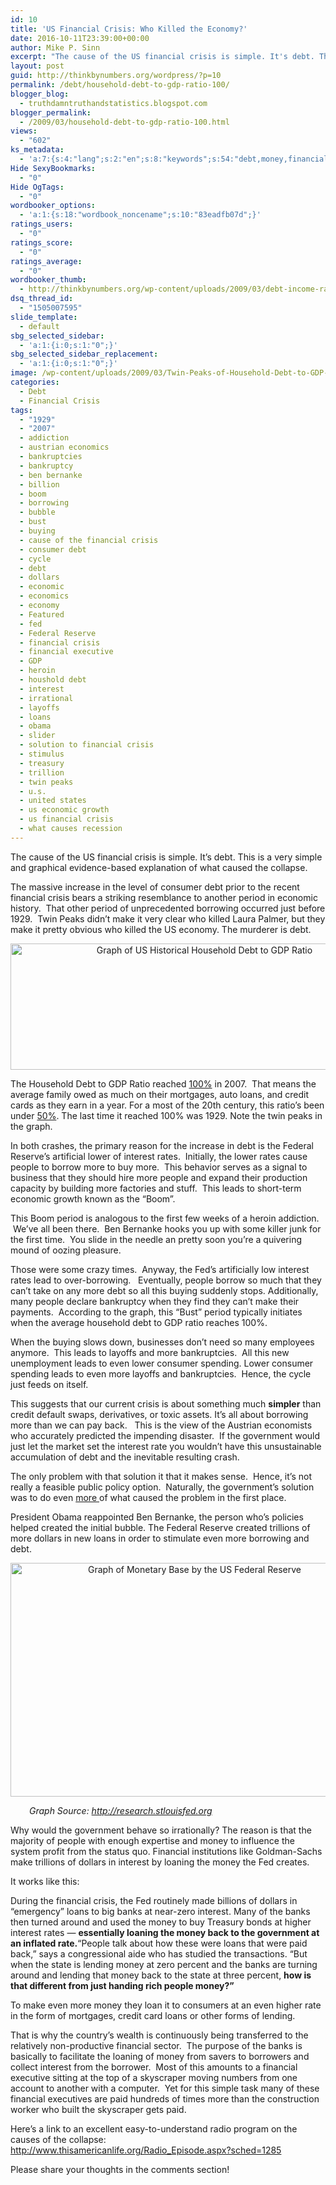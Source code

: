 ```yaml
---
id: 10
title: 'US Financial Crisis: Who Killed the Economy?'
date: 2016-10-11T23:39:00+00:00
author: Mike P. Sinn
excerpt: "The cause of the US financial crisis is simple. It's debt. This is a very simple and graphical evidence-based explanation of what caused the collapse."
layout: post
guid: http://thinkbynumbers.org/wordpress/?p=10
permalink: /debt/household-debt-to-gdp-ratio-100/
blogger_blog:
  - truthdamntruthandstatistics.blogspot.com
blogger_permalink:
  - /2009/03/household-debt-to-gdp-ratio-100.html
views:
  - "602"
ks_metadata:
  - 'a:7:{s:4:"lang";s:2:"en";s:8:"keywords";s:54:"debt,money,financial,people,loans,make,banks,borrowing";s:19:"keywords_autoupdate";s:1:"1";s:11:"description";s:157:"debt. This is a very simple and graphical evidence-based explanation of what caused the collapse. The massive increase in the level of consumer debt prior to";s:22:"description_autoupdate";s:1:"1";s:5:"title";s:0:"";s:6:"robots";s:12:"index,follow";}'
Hide SexyBookmarks:
  - "0"
Hide OgTags:
  - "0"
wordbooker_options:
  - 'a:1:{s:18:"wordbook_noncename";s:10:"83eadfb07d";}'
ratings_users:
  - "0"
ratings_score:
  - "0"
ratings_average:
  - "0"
wordbooker_thumb:
  - http://thinkbynumbers.org/wp-content/uploads/2009/03/debt-income-ratio-90x90.jpg
dsq_thread_id:
  - "1505007595"
slide_template:
  - default
sbg_selected_sidebar:
  - 'a:1:{i:0;s:1:"0";}'
sbg_selected_sidebar_replacement:
  - 'a:1:{i:0;s:1:"0";}'
image: /wp-content/uploads/2009/03/Twin-Peaks-of-Household-Debt-to-GDP-Ratio-672x224.jpg
categories:
  - Debt
  - Financial Crisis
tags:
  - "1929"
  - "2007"
  - addiction
  - austrian economics
  - bankruptcies
  - bankruptcy
  - ben bernanke
  - billion
  - boom
  - borrowing
  - bubble
  - bust
  - buying
  - cause of the financial crisis
  - consumer debt
  - cycle
  - debt
  - dollars
  - economic
  - economics
  - economy
  - Featured
  - fed
  - Federal Reserve
  - financial crisis
  - financial executive
  - GDP
  - heroin
  - houshold debt
  - interest
  - irrational
  - layoffs
  - loans
  - obama
  - slider
  - solution to financial crisis
  - stimulus
  - treasury
  - trillion
  - twin peaks
  - u.s.
  - united states
  - us economic growth
  - us financial crisis
  - what causes recession
---
```

The cause of the US financial crisis is simple. It&#8217;s debt. This is a very simple and graphical evidence-based explanation of what caused the collapse.

The massive increase in the level of consumer debt prior to the recent financial crisis bears a striking resemblance to another period in economic history.  That other period of unprecedented borrowing occurred just before 1929.  Twin Peaks didn&#8217;t make it very clear who killed Laura Palmer, but they make it pretty obvious who killed the US economy. The murderer is debt.

<p dir="ltr" style="text-align: center;">
  <a href="http://thinkbynumbers.org/wp-content/uploads/2009/03/Twin-Peaks-of-Household-Debt-to-GDP-Ratio.jpg"><img data-attachment-id="762" data-permalink="https://thinkbynumbers.org/debt/household-debt-to-gdp-ratio-100/attachment/twin-peaks-of-household-debt-to-gdp-ratio/" data-orig-file="https://thinkbynumbers.org/wp-content/uploads/2009/03/Twin-Peaks-of-Household-Debt-to-GDP-Ratio.jpg" data-orig-size="960,320" data-comments-opened="1" data-image-meta="{&quot;aperture&quot;:&quot;0&quot;,&quot;credit&quot;:&quot;&quot;,&quot;camera&quot;:&quot;&quot;,&quot;caption&quot;:&quot;&quot;,&quot;created_timestamp&quot;:&quot;0&quot;,&quot;copyright&quot;:&quot;&quot;,&quot;focal_length&quot;:&quot;0&quot;,&quot;iso&quot;:&quot;0&quot;,&quot;shutter_speed&quot;:&quot;0&quot;,&quot;title&quot;:&quot;&quot;,&quot;orientation&quot;:&quot;0&quot;}" data-image-title="Historical-Household-Debt-to-GDP-Ratio" data-image-description="" data-medium-file="https://thinkbynumbers.org/wp-content/uploads/2009/03/Twin-Peaks-of-Household-Debt-to-GDP-Ratio-300x100.jpg" data-large-file="https://thinkbynumbers.org/wp-content/uploads/2009/03/Twin-Peaks-of-Household-Debt-to-GDP-Ratio.jpg" class="aligncenter size-full wp-image-762" title="Twin Peaks of Debt: Historical Household Debt to GDP Ratio" src="http://thinkbynumbers.org/wp-content/uploads/2009/03/Twin-Peaks-of-Household-Debt-to-GDP-Ratio.jpg" alt="Graph of US Historical Household Debt to GDP Ratio" width="605" height="202" srcset="https://thinkbynumbers.org/wp-content/uploads/2009/03/Twin-Peaks-of-Household-Debt-to-GDP-Ratio.jpg 960w, https://thinkbynumbers.org/wp-content/uploads/2009/03/Twin-Peaks-of-Household-Debt-to-GDP-Ratio-300x100.jpg 300w, https://thinkbynumbers.org/wp-content/uploads/2009/03/Twin-Peaks-of-Household-Debt-to-GDP-Ratio-768x256.jpg 768w, https://thinkbynumbers.org/wp-content/uploads/2009/03/Twin-Peaks-of-Household-Debt-to-GDP-Ratio-672x224.jpg 672w, https://thinkbynumbers.org/wp-content/uploads/2009/03/Twin-Peaks-of-Household-Debt-to-GDP-Ratio-480x160.jpg 480w" sizes="(max-width: 605px) 100vw, 605px" /></a>
</p>

<p dir="ltr">
  The Household Debt to GDP Ratio reached <a href="http://www.npr.org/sections/money/2009/02/household_debt_vs_gdp.html">100%</a> in 2007.  That means the average family owed as much on their mortgages, auto loans, and credit cards as they earn in a year. For a most of the 20th century, this ratio&#8217;s been under <a href="https://en.wikipedia.org/wiki/United_States_public_debt">50%</a>. The last time it reached 100% was 1929. Note the twin peaks in the graph.
</p>

<p dir="ltr">
  In both crashes, the primary reason for the increase in debt is the Federal Reserve&#8217;s artificial lower of interest rates.  Initially, the lower rates cause people to borrow more to buy more.  This behavior serves as a signal to business that they should hire more people and expand their production capacity by building more factories and stuff.  This leads to short-term economic growth known as the &#8220;Boom&#8221;.
</p>

<p dir="ltr">
  This Boom period is analogous to the first few weeks of a heroin addiction.  We&#8217;ve all been there.  Ben Bernanke hooks you up with some killer junk for the first time.  You slide in the needle an pretty soon you&#8217;re a quivering mound of oozing pleasure.
</p>

<p dir="ltr">
  Those were some crazy times.  Anyway, the Fed&#8217;s artificially low interest rates lead to over-borrowing.   Eventually, people borrow so much that they can&#8217;t take on any more debt so all this buying suddenly stops. Additionally, many people declare bankruptcy when they find they can&#8217;t make their payments.  According to the graph, this &#8220;Bust&#8221; period typically initiates when the average household debt to GDP ratio reaches 100%.
</p>

<p dir="ltr">
  When the buying slows down, businesses don&#8217;t need so many employees anymore.  This leads to layoffs and more bankruptcies.  All this new unemployment leads to even lower consumer spending. Lower consumer spending leads to even more layoffs and bankruptcies.  Hence, the cycle just feeds on itself.
</p>

<p dir="ltr">
  This suggests that our current crisis is about something much <strong>simpler</strong> than credit default swaps, derivatives, or toxic assets. It&#8217;s all about borrowing more than we can pay back.   This is the view of the Austrian economists who accurately predicted the impending disaster.  If the government would just let the market set the interest rate you wouldn&#8217;t have this unsustainable accumulation of debt and the inevitable resulting crash.
</p>

<p dir="ltr">
  The only problem with that solution it that it makes sense.  Hence, it&#8217;s not really a feasible public policy option.  Naturally, the government&#8217;s solution was to do even <a href="https://en.wikipedia.org/wiki/Quantitative_easing" target="_blank">more </a>of what caused the problem in the first place.
</p>

<p dir="ltr">
  President Obama reappointed Ben Bernanke, the person who&#8217;s policies helped created the initial bubble. The Federal Reserve created trillions of more dollars in new loans in order to stimulate even more borrowing and debt.
</p>

<p dir="ltr" style="text-align: center;">
  <a href="http://thinkbynumbers.org/wp-content/uploads/2009/03/monetary-base-graph-federal-reserve-money-supply.jpg"><img data-attachment-id="789" data-permalink="https://thinkbynumbers.org/debt/household-debt-to-gdp-ratio-100/attachment/monetary-base-graph-federal-reserve-money-supply/" data-orig-file="https://thinkbynumbers.org/wp-content/uploads/2009/03/monetary-base-graph-federal-reserve-money-supply.jpg" data-orig-size="573,374" data-comments-opened="1" data-image-meta="{&quot;aperture&quot;:&quot;0&quot;,&quot;credit&quot;:&quot;&quot;,&quot;camera&quot;:&quot;&quot;,&quot;caption&quot;:&quot;&quot;,&quot;created_timestamp&quot;:&quot;0&quot;,&quot;copyright&quot;:&quot;&quot;,&quot;focal_length&quot;:&quot;0&quot;,&quot;iso&quot;:&quot;0&quot;,&quot;shutter_speed&quot;:&quot;0&quot;,&quot;title&quot;:&quot;&quot;,&quot;orientation&quot;:&quot;0&quot;}" data-image-title="Graph of Monetary Base by the Federal Reserve" data-image-description="" data-medium-file="https://thinkbynumbers.org/wp-content/uploads/2009/03/monetary-base-graph-federal-reserve-money-supply-300x196.jpg" data-large-file="https://thinkbynumbers.org/wp-content/uploads/2009/03/monetary-base-graph-federal-reserve-money-supply.jpg" class="aligncenter size-full wp-image-789" title="Graph of Monetary Base by the Federal Reserve" src="http://thinkbynumbers.org/wp-content/uploads/2009/03/monetary-base-graph-federal-reserve-money-supply.jpg" alt="Graph of Monetary Base by the US Federal Reserve" width="573" height="374" srcset="https://thinkbynumbers.org/wp-content/uploads/2009/03/monetary-base-graph-federal-reserve-money-supply.jpg 573w, https://thinkbynumbers.org/wp-content/uploads/2009/03/monetary-base-graph-federal-reserve-money-supply-300x196.jpg 300w" sizes="(max-width: 573px) 100vw, 573px" /></a>
</p>

<p dir="ltr" style="text-align: left; padding-left: 30px;">
  <em>Graph Source: <a href="https://research.stlouisfed.org/" target="_blank">http://research.stlouisfed.org</a></em>
</p>

<p dir="ltr">
  Why would the government behave so irrationally? The reason is that the majority of people with enough expertise and money to influence the system profit from the status quo. Financial institutions like Goldman-Sachs make trillions of dollars in interest by loaning the money the Fed creates.
</p>

<p dir="ltr">
  It works like this:
</p>

<p dir="ltr">
  During the financial crisis, the Fed routinely made billions of dollars in &#8220;emergency&#8221; loans to big banks at near-zero interest. Many of the banks then turned around and used the money to buy Treasury bonds at higher interest rates — <strong>essentially loaning the money back to the government at an inflated rate.</strong>&#8220;People talk about how these were loans that were paid back,&#8221; says a congressional aide who has studied the transactions. &#8220;But when the state is lending money at zero percent and the banks are turning around and lending that money back to the state at three percent, <strong>how is that different from just handing rich people money?&#8221;</strong>
</p>

<p dir="ltr">
  To make even more money they loan it to consumers at an even higher rate in the form of mortgages, credit card loans or other forms of lending.
</p>

<p dir="ltr">
  That is why the country&#8217;s wealth is continuously being transferred to the relatively non-productive financial sector.  The purpose of the banks is basically to facilitate the loaning of money from savers to borrowers and collect interest from the borrower.  Most of this amounts to a financial executive sitting at the top of a skyscraper moving numbers from one account to another with a computer.  Yet for this simple task many of these financial executives are paid hundreds of times more than the construction worker who built the skyscraper gets paid.
</p>

<p dir="ltr">
  Here&#8217;s a link to an excellent easy-to-understand radio program on the causes of the collapse:<br /> <a href="http://www.thisamericanlife.org/radio-archives">http://www.thisamericanlife.org/Radio_Episode.aspx?sched=1285</a>
</p>

<p dir="ltr">
  Please share your thoughts in the comments section!
</p>